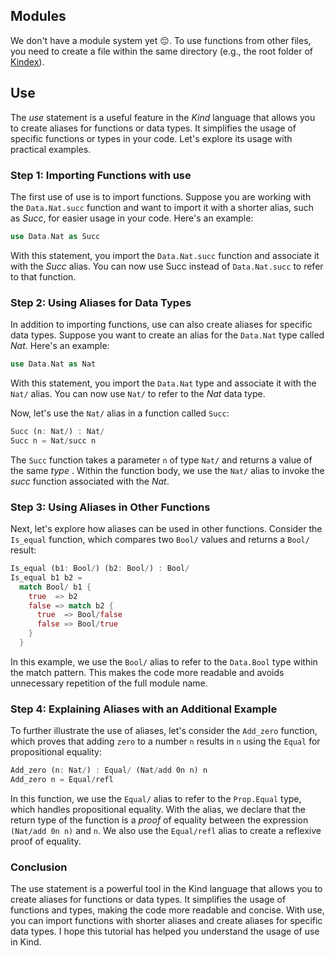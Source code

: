 ## Modules

<!-- TODO fill in when we have a module system -->
We don't have a module system yet :pensive:. To use functions from other files,
you need to create a file within the same directory (e.g., the root folder of [Kindex](https://github.com/HigherOrderCO/Kindex)).


## Use

The *use* statement is a useful feature in the *Kind* language that allows you to create aliases for functions or data types. It simplifies the usage of specific functions or types in your code. Let's explore its usage with practical examples.

### Step 1: Importing Functions with use

The first use of use is to import functions. Suppose you are working with the ``Data.Nat.succ`` function and want to import it with a shorter alias, such as *Succ*, for easier usage in your code. Here's an example:

```rust
use Data.Nat as Succ
```

With this statement, you import the ``Data.Nat.succ`` function and associate it with the *Succ* alias. You can now use Succ instead of ``Data.Nat.succ`` to refer to that function.

### Step 2: Using Aliases for Data Types

In addition to importing functions, use can also create aliases for specific data types. Suppose you want to create an alias for the ``Data.Nat`` type called *Nat*. Here's an example:

```rust
use Data.Nat as Nat
```
With this statement, you import the ``Data.Nat`` type and associate it with the ``Nat/`` alias. You can now use ``Nat/`` to refer to the *Nat* data type.

Now, let's use the ``Nat/`` alias in a function called ``Succ``:
```rust
Succ (n: Nat/) : Nat/
Succ n = Nat/succ n
```

The ``Succ`` function takes a parameter ``n`` of type ``Nat/`` and returns a value of the same *type* . Within the function body, we use the ``Nat/`` alias to invoke the *succ* function associated with the *Nat*.

### Step 3: Using Aliases in Other Functions

Next, let's explore how aliases can be used in other functions. Consider the ``Is_equal`` function, which compares two ``Bool/`` values and returns a ``Bool/`` result:

```rust
Is_equal (b1: Bool/) (b2: Bool/) : Bool/
Is_equal b1 b2 = 
  match Bool/ b1 {
    true  => b2
    false => match b2 {
      true  => Bool/false
      false => Bool/true
    }
  }

```
In this example, we use the ``Bool/`` alias to refer to the ``Data.Bool`` type within the match pattern. This makes the code more readable and avoids unnecessary repetition of the full module name.

### Step 4: Explaining Aliases with an Additional Example

To further illustrate the use of aliases, let's consider the ``Add_zero`` function, which proves that adding ``zero`` to a number ``n`` results in ``n`` using the ``Equal`` for propositional equality:

```rust
Add_zero (n: Nat/) : Equal/ (Nat/add 0n n) n
Add_zero n = Equal/refl
```

In this function, we use the ``Equal/`` alias to refer to the ``Prop.Equal`` type, which handles propositional equality. With the alias, we declare that the return type of the function is a *proof* of equality between the expression ``(Nat/add 0n n)`` and ``n``. We also use the ``Equal/refl`` alias to create a reflexive proof of equality.

### Conclusion

The use statement is a powerful tool in the Kind language that allows you to create aliases for functions or data types. It simplifies the usage of functions and types, making the code more readable and concise. With use, you can import functions with shorter aliases and create aliases for specific data types. I hope this tutorial has helped you understand the usage of use in Kind.
